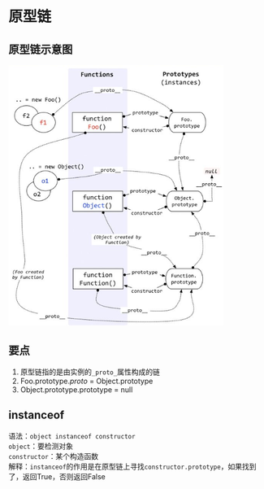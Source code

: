 # 原型链 #
## 原型链示意图 ##
![原型链示意图](../image/prototype_poject.png)
## 要点 ##
1. 原型链指的是由实例的`_proto_`属性构成的链
2. Foo.prototype._proto_ = Object.prototype
3. Object.prototype.prototype = null
## instanceof ##
语法：`object instanceof constructor`   
`object`：要检测对象  
`constructor`：某个构造函数  
解释：`instanceof`的作用是在原型链上寻找`constructor.prototype`，如果找到了，返回True，否则返回False
